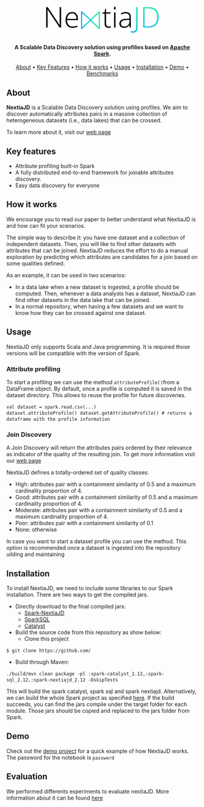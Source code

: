 

<h1 align="center">
  <a href="https://www.essi.upc.edu/dtim/nextiajd/"><img src="https://github.com/dtim-upc/spark/blob/nextiajd_v3.0.1/sql/nextiajd/img/logo.png?raw=true" alt="NextiaJD" width="300">
  </a>
</h1>

<h4 align="center">A Scalable Data Discovery solution using profilies based on <a href="https://spark.apache.org/" target="_blank">Apache Spark</a>.</h4>


<p align="center">
  <a href="#how-to-use">About</a> •
  <a href="#key-features">Key Features</a> •
  <a href="#how-it-works">How it works</a> •
  <a href="#usage">Usage</a> •
   <a href="#installation">Installation</a> •
  <a href="#demo">Demo</a> •
  <a href="#benchmarks">Benchmarks</a>
</p>

## About
**NextiaJD** is a Scalable Data Discovery solution using profiles. We aim to  discover automatically attributes pairs in a massive collection of heterogeneous datasets (i.e., data lakes) that can be crossed.     
  
To learn more about it, visit our [web page](https://www.essi.upc.edu/dtim/nextiajd/)  

## Key features   
* Attribute profiling built-in Spark  
* A fully distributed end-to-end framework for joinable attributes discovery.  
* Easy data discovery for everyone  

## How it works

We encourage you to read our paper to better understand what NextiaJD is and how can fit your scenarios. 

The simple way to describe it: you have one dataset and a collection of independent datasets. Then, you will like to find other datasets with attributes that can be joined. NextiaJD reduces the effort to do a manual exploration by predicting which attributes are candidates for a join based on some qualities defined.

As an example, it can be used in two scenarios:

* In a data lake when a new dataset is ingested,  a profile should be computed. Then, whenever a data analysts has a dataset, NextiaJD can find other datasets in the data lake that can be joined.
* In a normal repository,  when having a few datasets and we want to know how they can be crossed against one dataset.


## Usage    
    
NextiaJD only supports Scala and Java programming. It is required those versions will be compatible with the version of Spark.    
  
### Attribute profiling  
  
To start a profiling we can use the method `attributeProfile()`from a DataFrame object. By default, once a profile is computed it is saved in the dataset directory. This allows to reuse the profile for future discoveries.  
  
```  
val dataset = spark.read.csv(...)  
dataset.attributeProfile() dataset.getAttributeProfile() # returns a dataframe with the profile information  
```  
  
### Join Discovery  
  
A Join Discovery will return the attributes pairs ordered by their relevance as indicator of the quality of the resulting join. To get more information visit our [web page]()  
  
  
NextiaJD defines a totally-ordered set of quality classes:    
    
* High: attributes pair with a containment similarity of 0.5 and a maximum cardinality proportion of 4.    
* Good: attributes pair with a containment similarity of 0.5 and a maximum cardinality proportion of 4.     
* Moderate: attributes pair with a containment similarity of 0.5 and a maximum cardinality proportion of 4.     
* Poor: attributes pair with a containment similarity of 0.1    
* None: otherwise    
    
In case you want to start a dataset profile you can use the method. This option is recommended once a dataset is ingested into the repository    
uilding and maintaining    
 <!---
 ### [Guide video]()  
 -->   

  
## Installation
  
To install NextiaJD, we need to include some libraries to our Spark installation. There are two ways to get the compiled jars.  
  
* Directly download to the final compiled jars:
    * [Spark-NextiaJD](https://mydisk.cs.upc.edu/s/7wKRxp3DJTgQ7yb/download)
    * [SparkSQL](https://mydisk.cs.upc.edu/s/B36NjoYC6LTP5GQ/download)
    * [Catalyst](https://mydisk.cs.upc.edu/s/j6KfLkgqxtprDod/download)
* Build the source code from this repository as show below:  
   * Clone this project  
```  
$ git clone https://github.com/  
```  
* Build through Maven:  
```  
./build/mvn clean package -pl :spark-catalyst_2.12,:spark-sql_2.12,:spark-nextiajd_2.12 -DskipTests 
```
  This will build the spark catalyst, spark sql and spark nextiajd. Alternatively, we can build the whole Spark project as specified [here](https://spark.apache.org/docs/latest/building-spark.html). If the build succeeds, you can find the jars compile under the target folder for each module. Those jars should be copied and replaced to the jars folder from Spark.  
      
##  Demo  

Check out the [demo project](http://34.89.14.170:8000/notebooks/NextiaJD_demo.ipynb) for a quick example of how NextiaJD works. The password for the notebook is `password`
 
## Evaluation

We performed differents experiments to evaluate nextiaJD. More information about it can be found [here](https://github.com/dtim-upc/spark/tree/nextiajd_v3.0.1/sql/nextiajd/experiments)
